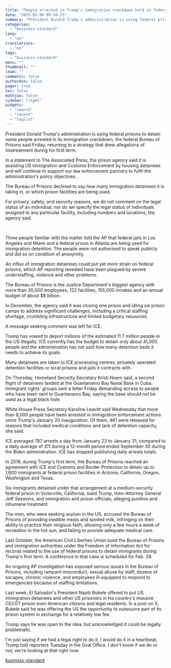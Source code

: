 ```yaml
---
title: "People arrested in Trump's immigration crackdown held in federal prisons"
date: "2025-02-08 09:50:25"
summary: "President Donald Trump's administration is using federal prisons to detain some people arrested in its immigration crackdown, the federal Bureau of Prisons said Friday, returning to a strategy that drew allegations of mistreatment during his first term. In a statement to The Associated Press, the prison agency said it is..."
categories:
  - "business-standard"
lang:
  - "en"
translations:
  - "en"
tags:
  - "business-standard"
menu: ""
thumbnail: ""
lead: ""
comments: false
authorbox: false
pager: true
toc: false
mathjax: false
sidebar: "right"
widgets:
  - "search"
  - "recent"
  - "taglist"
---
```


President Donald Trump's administration is using federal prisons to detain some people arrested in its immigration crackdown, the federal Bureau of Prisons said Friday, returning to a strategy that drew allegations of mistreatment during his first term.

In a statement to The Associated Press, the prison agency said it is assisting US Immigration and Customs Enforcement by housing detainees and will continue to support our law enforcement partners to fulfil the administration's policy objectives.

The Bureau of Prisons declined to say how many immigration detainees it is taking in, or which prison facilities are being used.

For privacy, safety, and security reasons, we do not comment on the legal status of an individual, nor do we specify the legal status of individuals assigned to any particular facility, including numbers and locations, the agency said.

 

Three people familiar with the matter told the AP that federal jails in Los Angeles and Miami and a federal prison in Atlanta are being used for immigration detention. The people were not authorised to speak publicly and did so on condition of anonymity.

An influx of immigration detainees could put yet more strain on federal prisons, which AP reporting revealed have been plagued by severe understaffing, violence and other problems.

The Bureau of Prisons is the Justice Department's biggest agency with more than 30,000 employees, 122 facilities, 155,000 inmates and an annual budget of about $8 billion.

In December, the agency said it was closing one prison and idling six prison camps to address significant challenges, including a critical staffing shortage, crumbling infrastructure and limited budgetary resources.

A message seeking comment was left for ICE.

Trump has vowed to deport millions of the estimated 11.7 million people in the US illegally. ICE currently has the budget to detain only about 41,000 people and the administration has not said how many detention beds it needs to achieve its goals.

Many detainees are taken to ICE processing centres, privately operated detention facilities or local prisons and jails it contracts with.

On Thursday, Homeland Security Secretary Kristi Noem said, a second flight of detainees landed at the Guantanamo Bay Naval Base in Cuba. Immigrant rights' groups sent a letter Friday demanding access to people who have been sent to Guantanamo Bay, saying the base should not be used as a legal black hole.

White House Press Secretary Karoline Leavitt said Wednesday that more than 8,000 people have been arrested in immigration enforcement actions since Trump's January 20 inauguration. Of them, 461 were released for reasons that included medical conditions and lack of detention capacity, she said.

ICE averaged 787 arrests a day from January 23 to January 31, compared to a daily average of 311 during a 12-month period ended September 30 during the Biden administration. ICE has stopped publishing daily arrests totals.

In 2018, during Trump's first term, the Bureau of Prisons reached an agreement with ICE and Customs and Border Protection to detain up to 1,600 immigrants at federal prison facilities in Arizona, California, Oregon, Washington and Texas.

Six immigrants detained under that arrangement at a medium-security federal prison in Victorville, California, sued Trump, then-Attorney General Jeff Sessions, and immigration and prison officials, alleging punitive and inhumane treatment.

The men, who were seeking asylum in the US, accused the Bureau of Prisons of providing inedible meals and spoiled milk, infringing on their ability to practice their religious faith, allowing only a few hours a week of recreation in the hot sun, and failing to provide adequate medical care.

Last October, the American Civil Liberties Union sued the Bureau of Prisons and immigration authorities under the Freedom of Information Act for records related to the use of federal prisons to detain immigrants during Trump's first term. A conference in that case is scheduled for Feb. 28.

An ongoing AP investigation has exposed serious issues in the Bureau of Prisons, including rampant misconduct, sexual abuse by staff, dozens of escapes, chronic violence, and employees ill-equipped to respond to emergencies because of staffing limitations.

Last week, El Salvador's President Nayib Bukele offered to put US immigration detainees and other US prisoners in his country's massive CECOT prison even American citizens and legal residents. In a post on X, Bukele said he was offering the US the opportunity to outsource part of its prison system in exchange for a relatively low fee.

Trump says he was open to the idea, but acknowledged it could be legally problematic.

I'm just saying if we had a legal right to do it, I would do it in a heartbeat, Trump told reporters Tuesday in the Oval Office. I don't know if we do or not, we're looking at that right now.

[business-standard](https://www.business-standard.com/world-news/people-arrested-in-trump-s-immigration-crackdown-held-in-federal-prisons-125020800018_1.html)
